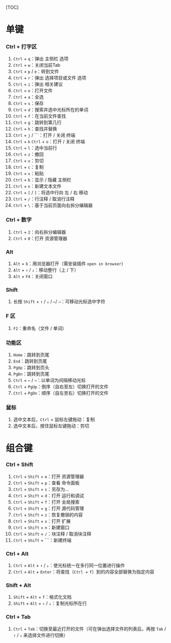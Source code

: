 [TOC]

# 单键

### Ctrl + 打字区

1. `Ctrl` + `q`：弹出 主侧栏 选项
2. `Ctrl` + `w`：关闭当前Tab
3. `Ctrl` + `p` / `e`：转到文件
4. `Ctrl` + `r`：弹出 选择项目或文件 选项
5. `Ctrl` + `i`：弹出 相关建议
6. `Ctrl` + `o`：打开文件
7. `Ctrl` + `a`：全选
8. `Ctrl` + `s`：保存
9. `Ctrl` + `d`：搜索并选中光标所在的单词
10. `Ctrl` + `f`：在当前文件查找
11. `Ctrl` + `g`：跳转到第几行
12. `Ctrl` + `h`：查找并替换
13. `Ctrl` + `j` / ```：打开 / 关闭 终端
14. `Ctrl` + `k`  `Ctrl` + `o`：打开 / 关闭 终端
15. `Ctrl` + `l`：选中当前行
16. `Ctrl` + `z`：撤回
17. `Ctrl` + `x`：剪切
18. `Ctrl` + `c`：复制
19. `Ctrl` + `v`：粘贴
20. `Ctrl` + `b`：显示 / 隐藏 主侧栏
21. `Ctrl` + `n`：新建文本文件
22. `Ctrl` + `[` / `]`：将选中行向 左 / 右 移动
23. `Ctrl` + `/`：行注释 / 取消行注释
24. `Ctrl` + `\`：基于当前页面向右拆分编辑器

### Ctrl + 数字

1. `Ctrl` + `2`：向右拆分编辑器
2. `Ctrl` + `0`：打开 资源管理器

### Alt

1. `Alt` + `b`：用浏览器打开（需安装插件 `open in browser`）
2. `Alt` + `↑` / `↓`：移动整行（上 / 下）
3. `Alt` + `F4`：关闭窗口

### Shift

1. 长按 `Shift` + `↑` / `↓` / `←`/ `→`：可移动光标选中字符

### F 区

1. `F2`：重命名（文件 / 单词）

### 功能区

1. `Home`：跳转到页尾
2. `End`：跳转到页尾
3. `PgUp`：跳转到页头
4. `PgDn`：跳转到页尾
5. `Ctrl` +  `←` / `→`：以单词为间隔移动光标
6. `Ctrl` + `PgUp`：倒序（自右至左）切换打开的文件
7. `Ctrl` + `PgDn`：顺序（自左至右）切换打开的文件

### 鼠标

1. 选中文本后，`Ctrl` + 鼠标左键拖动：复制
2. 选中文本后，按住鼠标左键拖动：剪切



# 组合键

### Ctrl + Shift

1. `Ctrl` + `Shift` + `e`：打开 资源管理器
2. `Ctrl` + `Shift` + `p`：查看 命令面板
3. `Ctrl` + `Shift` + `s`：另存为...
4. `Ctrl` + `Shift` + `d`：打开 运行和调试
5. `Ctrl` + `Shift` + `f`：打开 全局搜索
6. `Ctrl` + `Shift` + `g`：打开 源代码管理
7. `Ctrl` + `Shift` + `z`：恢复撤销的内容
8. `Ctrl` + `Shift` + `x`：打开 扩展
9. `Ctrl` + `Shift` + `n`：新建窗口
10. `Ctrl` + `Shift` + `/`：块注释 / 取消块注释
11. `Ctrl` + `Shift` + ```：新建终端

### Ctrl + Alt

1. `Ctrl` + `Alt` + `↑` / `↓`：使光标统一在多行同一位置进行操作
2. `Ctrl` + `Alt` + `Enter`：将查找（`Ctrl `+ `f`）到的内容全部替换为指定内容

### Shift + Alt

1. `Shift` + `Alt` + `f`：格式化文档
2. `Shift` + `Alt` + `↑` / `↓`：复制光标所在行

### Ctrl + Tab

1. `Ctrl` + `Tab`：切换至最近打开的文件（可在弹出选择文件的列表后，再按 `Tab` / `↑` / `↓` 来选择文件进行切换）
